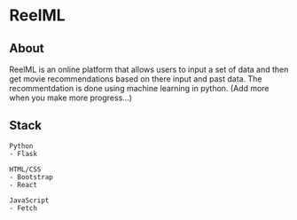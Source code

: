 # ReelML

## About 
ReelML is an online platform that allows users to input a set of data and then get movie recommendations based on there input and past data. The recommentdation is done using machine learning in python. (Add more when you make more progress...)

## Stack

```
Python
- Flask

HTML/CSS
- Bootstrap
- React

JavaScript
- Fetch
```
